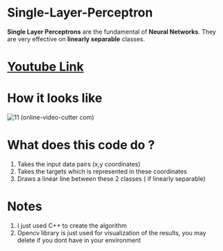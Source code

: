 # Single-Layer-Perceptron
**Single Layer Perceptrons** are the fundamental of **Neural Networks**. They are very effective on **linearly separable** classes. 

# [Youtube Link](https://www.youtube.com/watch?v=BVzNd5Xo3fM&t=69s)

# How it looks like

![11 (online-video-cutter com)](https://user-images.githubusercontent.com/62008886/126046107-9944b7f7-dd4c-440b-a7d5-e993c0609819.gif)

# What does this code do ?

1.  Takes the input data pairs (x,y coordinates)
2.  Takes the targets which is represented in these coordinates
3.  Draws a linear line between these 2 classes ( if linearly separable)

# Notes

1.  I just used C++ to create the algorithm
2.  Opencv library is just used for visualization of the results, you may delete if you dont have in your environment

